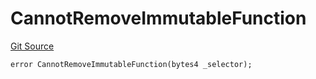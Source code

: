# CannotRemoveImmutableFunction
[Git Source](https://github.com/thrackle-io/Tron/blob/0f66d21b157a740e3d9acae765069e378935a031/src/diamond/core/DiamondCut/DiamondCutLib.sol)


```solidity
error CannotRemoveImmutableFunction(bytes4 _selector);
```

